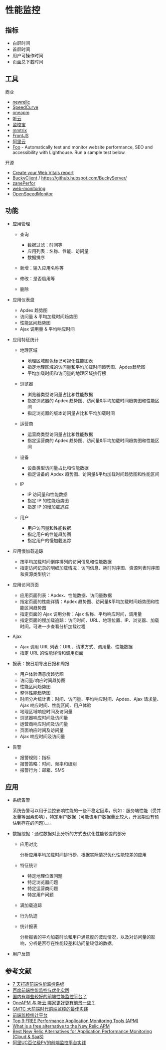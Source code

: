 # 性能监控

## 指标

- 白屏时间
- 首屏时间
- 用户可操作时间
- 页面总下载时间

## 工具

商业

- [newrelic](https://newrelic.com)
- [SpeedCurve](https://speedcurve.com)
- [oneapm](https://www.oneapm.com)
- [听云](https://demo.tingyun.com/browser-web)
- [监控宝](https://www.jiankongbao.com)
- [mmtrix](http://www.mmtrix.com)
- [FrontJS](https://www.frontjs.com/)
- [阿里云](https://help.aliyun.com/document_detail/58652.html?spm=a2c4g.11186623.3.2.56643ddf5ZO9HF)
- [Foo](https://www.foo.software) - Automatically test and monitor website performance, SEO and accessibility with Lighthouse. Run a sample test below.

开源

- [Create your Web Vitals report](https://web-vitals-report.web.app/)
- [BuckyClient](https://github.com/HubSpot/BuckyClient) / https://github.hubspot.com/BuckyServer/
- [zanePerfor](https://github.com/wangweianger/zanePerfor)
- [web-monitoring](https://github.com/kisslove/web-monitoring/)
- [OpenSpeedMonitor](https://github.com/iteratec/OpenSpeedMonitor)

## 功能

- 应用管理

    - 查询

        - 数据过滤：时间等
        - 应用列表：名称、性能、访问量
        - 数据排序

    - 新增：输入应用名称等
    - 修改：是否启用等
    - 删除

- 应用仪表盘

    - Apdex 趋势图
    - 访问量 & 平均加载时间趋势图
    - 性能区间趋势图
    - Ajax 调用量 & 平均响应时间

- 应用特征统计

    - 地理区域

        - 地理区域颜色标记可视化性能图表
        - 指定地理区域的访问量和平均加载时间趋势图、Apdex趋势图
        - 平均加载时间和访问量的地理区域排行榜

    - 浏览器

        - 浏览器类型访问量占比和性能数据
        - 指定浏览器的 Apdex 趋势图、访问量&平均加载时间趋势图和性能区间
        - 指定浏览器的版本访问量占比和平均加载时间

    - 运营商

        - 运营商类型访问量占比和性能数据
        - 指定运营商的 Apdex 趋势图、访问量&平均加载时间趋势图和性能区间

    - 设备

        - 设备类型访问量占比和性能数据
        - 指定设备的 Apdex 趋势图、访问量&平均加载时间趋势图和性能区间

    - IP

        - IP 访问量和性能数据
        - 指定 IP 的性能趋势图
        - 指定 IP 的慢加载追踪

    - 用户

        - 用户访问量和性能数据
        - 指定用户的性能趋势图
        - 指定用户的慢加载追踪

- 应用慢加载追踪

    - 按平均加载时间倒序排列的访问信息和性能数据
    - 指定访问记录的明细加载情况：访问信息、耗时时序图、资源列表时序图和资源类型统计

- 应用访问页面

    - 应用页面列表：Apdex、性能数据、访问量数据
    - 指定页面的性能详情：Apdex 趋势图、访问量&平均加载时间趋势图和性能区间趋势图
    - 指定页面的 Ajax 调用分析：Ajax 名称、平均响应时间，调用量
    - 指定页面的慢加载追踪：访问时间、URL、地理位置、IP、浏览器、加载时间，可进一步查看分析加载过程

- Ajax

    - Ajax 调用 URL 列表：URL、请求方式、调用量、性能数据
    - 指定 URL 的性能详情和调用页面

- 报表：按日期导出日报和周报

    - 用户体验满意度趋势图
    - 访问量/响应时间趋势图
    - 性能区间趋势图
    - 整体性能趋势图
    - 时间分片统计表：时间、访问量、平均响应时间、Apdex、Ajax 请求量、Ajax 响应时间、性能区间、用户体验
    - 地理区域响应时间及访问量
    - 浏览器响应时间及访问量
    - 运营商响应时间及访问量
    - 页面响应时间及访问量
    - Ajax 响应时间及访问量

- 告警

    - 报警规则：指标
    - 报警策略：时间、频率和级别
    - 报警行为：邮箱、SMS


## 应用

- 系统告警

    系统告警可以用于监控影响性能的一些不稳定因素，例如：服务端性能（受并发量等因素影响），特定用户数据（可能该用户数据量比较大，开发期没有预估到存在的问题）。。。

- 数据挖掘：通过数据对比分析的方式去优化性能较差的部分

    - 应用对比

        分析应用平均加载时间排行榜，根据实际情况优化性能较差的应用

    - 特征统计

        - 特定地理位置问题
        - 特定浏览器问题
        - 特定运营商问题
        - 特定用户问题

    - 满加载追踪
    - 行为轨迹
    - 统计报表

        分析报表的平均加载时长和用户满意度的波动情况，以及对访问量的影响，分析是否存在性能较差和访问量较低的数据。

- 用户反馈

## 参考文献

- [7 天打造前端性能监控系统](http://fex.baidu.com/blog/2014/05/build-performance-monitor-in-7-days/)
- [百度前端性能监控与优化实践](https://www.slideshare.net/welefen/ss-13579027)
- [国内有哪些较好的前端性能监控平台？](https://www.zhihu.com/question/29945364)
- [OneAPM 与 听云 哪家更好更有前景一些？](https://www.zhihu.com/question/29363166)
- [GMTC 大前端时代前端监控的最佳实践](http://jm.taobao.org/2018/06/29/%E5%A4%A7%E5%89%8D%E7%AB%AF%E6%97%B6%E4%BB%A3%E5%89%8D%E7%AB%AF%E7%9B%91%E6%8E%A7%E7%9A%84%E6%9C%80%E4%BD%B3%E5%AE%9E%E8%B7%B5/)
- [前端监控统计平台](https://github.com/huixisheng/huixisheng.github.com/issues/21)
- [Top 9 FREE Performance Application Monitoring Tools (APM)](https://testguild.com/apm/)
- [What is a free alternative to the New Relic APM](https://www.quora.com/What-is-a-free-alternative-to-the-New-Relic-APM)
- [Best New Relic Alternatives for Application Performance Monitoring (Cloud & SaaS)](https://www.ittsystems.com/new-relic-alternatives/)
- [阿里UC百亿级PV的前端监控平台实践](https://zhuanlan.zhihu.com/p/79978987)
